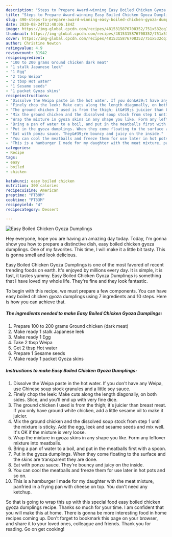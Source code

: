 ```yaml
---
description: "Steps to Prepare Award-winning Easy Boiled Chicken Gyoza Dumplings"
title: "Steps to Prepare Award-winning Easy Boiled Chicken Gyoza Dumplings"
slug: 490-steps-to-prepare-award-winning-easy-boiled-chicken-gyoza-dumplings
date: 2020-08-24T12:48:06.184Z
image: https://img-global.cpcdn.com/recipes/4815315876708352/751x532cq70/easy-boiled-chicken-gyoza-dumplings-recipe-main-photo.jpg
thumbnail: https://img-global.cpcdn.com/recipes/4815315876708352/751x532cq70/easy-boiled-chicken-gyoza-dumplings-recipe-main-photo.jpg
cover: https://img-global.cpcdn.com/recipes/4815315876708352/751x532cq70/easy-boiled-chicken-gyoza-dumplings-recipe-main-photo.jpg
author: Christine Newton
ratingvalue: 4.9
reviewcount: 31942
recipeingredient:
- "100 to 200 grams Ground chicken dark meat"
- "1 stalk Japanese leek"
- "1 Egg"
- "2 tbsp Weipa"
- "2 tbsp Hot water"
- "1 Sesame seeds"
- "1 packet Gyoza skins"
recipeinstructions:
- "Dissolve the Weipa paste in the hot water. If you don&#39;t have any Weipa, use Chinese soup stock granules and a little soy sauce."
- "Finely chop the leek: Make cuts along the length diagonally, on both sides. Slice, and you&#39;ll end up with very fine dice."
- "The ground chicken I used is from the thigh; it&#39;s juicier than breast meat. If you only have ground white chicken, add a little sesame oil to make it juicier."
- "Mix the ground chicken and the dissolved soup stock from step 1 until the mixture is sticky. Add the egg, leek and sesame seeds and mix well. It&#39;s OK if the mixture is very loose."
- "Wrap the mixture in gyoza skins in any shape you like. Form any leftover mixture into meatballs."
- "Bring a pan of water to a boil, and put in the meatballs first with a spoon."
- "Put in the gyoza dumplings. When they come floating to the surface and the skins are transparent they are done."
- "Eat with ponzu sauce. They&#39;re bouncy and juicy on the inside."
- "You can cool the meatballs and freeze them for use later in hot pots and so on."
- "This is a hamburger I made for my daughter with the meat mixture, panfried in a frying pan with cheese on top. You don&#39;t need any ketchup."
categories:
- Recipe
tags:
- easy
- boiled
- chicken

katakunci: easy boiled chicken 
nutrition: 300 calories
recipecuisine: American
preptime: "PT39M"
cooktime: "PT33M"
recipeyield: "4"
recipecategory: Dessert

---
```



![Easy Boiled Chicken Gyoza Dumplings](https://img-global.cpcdn.com/recipes/4815315876708352/751x532cq70/easy-boiled-chicken-gyoza-dumplings-recipe-main-photo.jpg)

Hey everyone, hope you are having an amazing day today. Today, I'm gonna show you how to prepare a distinctive dish, easy boiled chicken gyoza dumplings. One of my favorites. This time, I will make it a little bit tasty. This is gonna smell and look delicious.

Easy Boiled Chicken Gyoza Dumplings is one of the most favored of recent trending foods on earth. It's enjoyed by millions every day. It is simple, it is fast, it tastes yummy. Easy Boiled Chicken Gyoza Dumplings is something that I have loved my whole life. They're fine and they look fantastic.




To begin with this recipe, we must prepare a few components. You can have easy boiled chicken gyoza dumplings using 7 ingredients and 10 steps. Here is how you can achieve that.

<!--inarticleads1-->

##### The ingredients needed to make Easy Boiled Chicken Gyoza Dumplings:

1. Prepare 100 to 200 grams Ground chicken (dark meat)
1. Make ready 1 stalk Japanese leek
1. Make ready 1 Egg
1. Take 2 tbsp Weipa
1. Get 2 tbsp Hot water
1. Prepare 1 Sesame seeds
1. Make ready 1 packet Gyoza skins




<!--inarticleads2-->

##### Instructions to make Easy Boiled Chicken Gyoza Dumplings:

1. Dissolve the Weipa paste in the hot water. If you don&#39;t have any Weipa, use Chinese soup stock granules and a little soy sauce.
1. Finely chop the leek: Make cuts along the length diagonally, on both sides. Slice, and you&#39;ll end up with very fine dice.
1. The ground chicken I used is from the thigh; it&#39;s juicier than breast meat. If you only have ground white chicken, add a little sesame oil to make it juicier.
1. Mix the ground chicken and the dissolved soup stock from step 1 until the mixture is sticky. Add the egg, leek and sesame seeds and mix well. It&#39;s OK if the mixture is very loose.
1. Wrap the mixture in gyoza skins in any shape you like. Form any leftover mixture into meatballs.
1. Bring a pan of water to a boil, and put in the meatballs first with a spoon.
1. Put in the gyoza dumplings. When they come floating to the surface and the skins are transparent they are done.
1. Eat with ponzu sauce. They&#39;re bouncy and juicy on the inside.
1. You can cool the meatballs and freeze them for use later in hot pots and so on.
1. This is a hamburger I made for my daughter with the meat mixture, panfried in a frying pan with cheese on top. You don&#39;t need any ketchup.




So that is going to wrap this up with this special food easy boiled chicken gyoza dumplings recipe. Thanks so much for your time. I am confident that you will make this at home. There is gonna be more interesting food in home recipes coming up. Don't forget to bookmark this page on your browser, and share it to your loved ones, colleague and friends. Thank you for reading. Go on get cooking!
